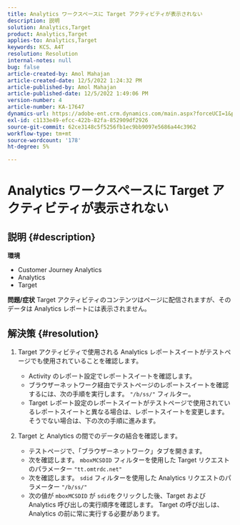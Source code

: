 ```yaml
---
title: Analytics ワークスペースに Target アクティビティが表示されない
description: 説明
solution: Analytics,Target
product: Analytics,Target
applies-to: Analytics,Target
keywords: KCS、A4T
resolution: Resolution
internal-notes: null
bug: false
article-created-by: Amol Mahajan
article-created-date: 12/5/2022 1:24:32 PM
article-published-by: Amol Mahajan
article-published-date: 12/5/2022 1:49:06 PM
version-number: 4
article-number: KA-17647
dynamics-url: https://adobe-ent.crm.dynamics.com/main.aspx?forceUCI=1&pagetype=entityrecord&etn=knowledgearticle&id=85246e21-a074-ed11-81ab-6045bd0061cb
exl-id: c1133e49-efcc-422b-82fa-852909df2926
source-git-commit: 62ce3148c5f5256fb1ec9bb9097e5686a44c3962
workflow-type: tm+mt
source-wordcount: '178'
ht-degree: 5%

---
```


# Analytics ワークスペースに Target アクティビティが表示されない

## 説明 {#description}

<b>環境</b>
- Customer Journey Analytics
- Analytics
- Target 



<b>問題/症状</b>
Target アクティビティのコンテンツはページに配信されますが、そのデータは Analytics レポートには表示されません。


## 解決策 {#resolution}


1. Target アクティビティで使用される Analytics レポートスイートがテストページでも使用されていることを確認します。

   - Activity のレポート設定でレポートスイートを確認します。
   - ブラウザーネットワーク経由でテストページのレポートスイートを確認するには、次の手順を実行します。 `"/b/ss/"` フィルター。
   - Target レポート設定のレポートスイートがテストページで使用されているレポートスイートと異なる場合は、レポートスイートを変更します。 そうでない場合は、下の次の手順に進みます。
2. Target と Analytics の間でのデータの結合を確認します。

   - テストページで、「ブラウザーネットワーク」タブを開きます。
   - 次を確認します。 `mboxMCSDID` フィルターを使用した Target リクエストのパラメーター `"tt.omtrdc.net"`
   - 次を確認します。 `sdid` フィルターを使用した Analytics リクエストのパラメーター `"/b/ss/"`
   - 次の値が `mboxMCSDID` が `sdid`をクリックした後、Target および Analytics 呼び出しの実行順序を確認します。 Target の呼び出しは、Analytics の前に常に実行する必要があります。
